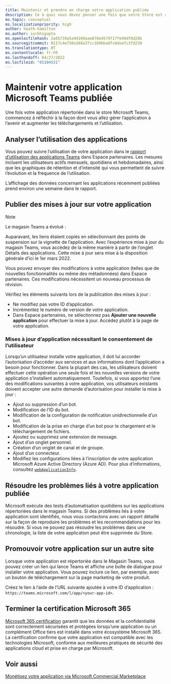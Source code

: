 ```yaml
---
title: Maintenir et prendre en charge votre application publiée
description: Ce à quoi vous devez penser une fois que votre Store est répertoriée sur les magasins Teams et AppSource.
ms.topic: conceptual
ms.localizationpriority: high
author: heath-hamilton
ms.author: surbhigupta
ms.openlocfilehash: 2a85739a5a94109aae87de4579f17fe99df8d28b
ms.sourcegitcommit: 0117c4e750a388a37cc189bba8fc0deafc3fd230
ms.translationtype: HT
ms.contentlocale: fr-FR
ms.lasthandoff: 04/27/2022
ms.locfileid: "65104531"
---
```

# <a name="maintain-your-published-microsoft-teams-app"></a>Maintenir votre application Microsoft Teams publiée

Une fois votre application répertoriée dans le store Microsoft Teams, commencez à réfléchir à la façon dont vous allez gérer l’application à l’avenir et augmenter les téléchargements et l’utilisation.

## <a name="analyze-app-usage"></a>Analyser l’utilisation des applications

Vous pouvez suivre l’utilisation de votre application dans le [rapport d’utilisation des applications Teams](/office/dev/store/teams-apps-usage) dans Espace partenaires. Les mesures incluent les utilisateurs actifs mensuels, quotidiens et hebdomadaires, ainsi que les graphiques de rétention et d’intensité qui vous permettent de suivre l’évolution et la fréquence de l’utilisation.

L’affichage des données concernant les applications récemment publiées prend environ une semaine dans le rapport.

## <a name="publish-updates-to-your-app"></a>Publier des mises à jour sur votre application

> [!NOTE]
> Le magasin Teams a évolué :
>
> Auparavant, les liens étaient copiés en sélectionnant des points de suspension sur la vignette de l’application. Avec l’expérience mise à jour du magasin Teams, vous accédez de la même manière à partir de l’onglet Détails des applications. Cette mise à jour sera mise à la disposition générale d’ici le 1er mars 2022.

Vous pouvez envoyer des modifications à votre application (telles que de nouvelles fonctionnalités ou même des métadonnées) dans Espace partenaires. Ces modifications nécessitent un nouveau processus de révision.

Vérifiez les éléments suivants lors de la publication des mises à jour :

* Ne modifiez pas votre ID d’application.
* Incrémentez le numéro de version de votre application.
* Dans Espace partenaires, ne sélectionnez pas **Ajouter une nouvelle application** pour effectuer la mise à jour. Accédez plutôt à la page de votre application.

### <a name="app-updates-requiring-user-consent"></a>Mises à jour d’application nécessitant le consentement de l’utilisateur

Lorsqu’un utilisateur installe votre application, il doit lui accorder l’autorisation d’accéder aux services et aux informations dont l’application a besoin pour fonctionner. Dans la plupart des cas, les utilisateurs doivent effectuer cette opération une seule fois et les nouvelles versions de votre application s’installent automatiquement.
Toutefois, si vous apportez l’une des modifications suivantes à votre application, vos utilisateurs existants doivent accepter une autre demande d’autorisation pour installer la mise à jour :

* Ajout ou suppression d’un bot.
* Modification de l’ID du bot.
* Modification de la configuration de notification unidirectionnelle d’un bot.
* Modification de la prise en charge d’un bot pour le chargement et le téléchargement de fichiers.
* Ajoutez ou supprimez une extension de message.
* Ajout d’un onglet personnel.
* Création d’un onglet de canal et de groupe.
* Ajout d’un connecteur.
* Modifiez les configurations liées à l’inscription de votre application Microsoft Azure Active Directory (Azure AD). Pour plus d’informations, consultez [`webApplicationInfo`](~/resources/schema/manifest-schema.md#webapplicationinfo).

## <a name="fix-issues-with-your-published-app"></a>Résoudre les problèmes liés à votre application publiée

Microsoft exécute des tests d’automatisation quotidiens sur les applications répertoriées dans le magasin Teams. Si des problèmes liés à votre application sont identifiés, nous vous contactons avec un rapport détaillé sur la façon de reproduire les problèmes et les recommandations pour les résoudre. Si vous ne pouvez pas résoudre les problèmes dans une chronologie, la liste de votre application peut être supprimée du Store.

## <a name="promote-your-app-on-another-site"></a>Promouvoir votre application sur un autre site

Lorsque votre application est répertoriée dans le Magasin Teams, vous pouvez créer un lien qui lance Teams et affiche une boîte de dialogue pour installer votre application. Vous pouvez inclure ce lien, par exemple, avec un bouton de téléchargement sur la page marketing de votre produit.

Créez le lien à l’aide de l’URL suivante ajoutée à votre ID d’application : `https://teams.microsoft.com/l/app/<your-app-id>`.

## <a name="complete-microsoft-365-certification"></a>Terminer la certification Microsoft 365

[Microsoft 365 certification](/microsoft-365-app-certification/docs/certification) garantit que les données et la confidentialité sont correctement sécurisées et protégées lorsqu’une application ou un complément Office tiers est installé dans votre écosystème Microsoft 365. La certification confirme que votre application est compatible avec les technologies Microsoft, conforme aux meilleures pratiques de sécurité des applications cloud et prise en charge par Microsoft.

## <a name="see-also"></a>Voir aussi

[Monétisez votre application via Microsoft Commercial Marketplace](/office/dev/store/monetize-addins-through-microsoft-commercial-marketplace)
